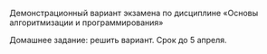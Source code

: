 Демонстрационный вариант экзамена по дисциплине «Основы алгоритмизации и программирования»

Домашнее задание: решить вариант. 
Срок до 5 апреля.
